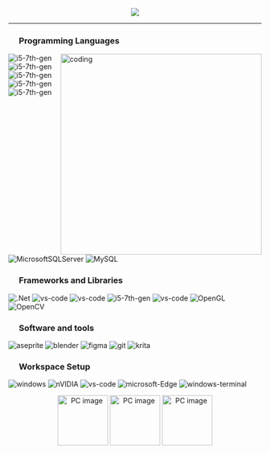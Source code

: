 <p align="center">
  <a href="https://github.com/DenverCoder1/readme-typing-svg"><img src="https://readme-typing-svg.herokuapp.com?lines=Computer+Science+Student;Software+Developer&center=true&width=380&height=45"></a>
</p>

---
### <img src="https://win98icons.alexmeub.com/icons/png/keyboard-5.png" width="17"> Programming Languages
<img align="right" alt="coding" width="400" src= "https://i.pinimg.com/originals/9d/9b/d1/9d9bd13afce1a798d22ecfd9897730ed.gif">

![i5-7th-gen](https://img.shields.io/badge/C%23-239120?style=for-the-badge&logo=c-sharp&logoColor=white)
![i5-7th-gen](https://img.shields.io/badge/C%2B%2B-00599C?style=for-the-badge&logo=c%2B%2B&logoColor=white)
![i5-7th-gen](https://img.shields.io/badge/CSS3-1572B6?style=for-the-badge&logo=css3&logoColor=white)
![i5-7th-gen](https://img.shields.io/badge/HTML5-E34F26?style=for-the-badge&logo=html5&logoColor=white)
![i5-7th-gen](https://img.shields.io/badge/JavaScript-323330?style=for-the-badge&logo=javascript&logoColor=F7DF1E)
![MicrosoftSQLServer](https://img.shields.io/badge/Microsoft%20SQL%20Server-CC2927?style=for-the-badge&logo=microsoft%20sql%20server&logoColor=white)
![MySQL](https://img.shields.io/badge/mysql-%2300f.svg?style=for-the-badge&logo=mysql&logoColor=white)

### <img src="https://win98icons.alexmeub.com/icons/png/defragment-0.png" width="17"> Frameworks and Libraries
![.Net](https://img.shields.io/badge/.NET-5C2D91?style=for-the-badge&logo=.net&logoColor=white)
![vs-code](https://img.shields.io/badge/CMake-064F8C?style=for-the-badge&logo=cmake&logoColor=white)
![vs-code](https://img.shields.io/badge/npm-CB3837?style=for-the-badge&logo=npm&logoColor=white)
![i5-7th-gen](https://img.shields.io/badge/React-20232A?style=for-the-badge&logo=react&logoColor=61DAFB)
![vs-code](https://img.shields.io/badge/Unity-100000?style=for-the-badge&logo=unity&logoColor=white)
![OpenGL](https://img.shields.io/badge/OpenGL-%23FFFFFF.svg?style=for-the-badge&logo=opengl)
![OpenCV](https://img.shields.io/badge/OpenCV-27338e?style=for-the-badge&logo=OpenCV&logoColor=white)

### <img src="https://win98icons.alexmeub.com/icons/png/tools_gear-0.png" width="17"> Software and tools
![aseprite](https://img.shields.io/badge/Aseprite-FFFFFF?style=for-the-badge&logo=Aseprite&logoColor=#7D929E)
![blender](https://img.shields.io/badge/blender-%23F5792A.svg?style=for-the-badge&logo=blender&logoColor=white)
![figma](https://img.shields.io/badge/Figma-F24E1E?style=for-the-badge&logo=figma&logoColor=white)
![git](https://img.shields.io/badge/GIT-E44C30?style=for-the-badge&logo=git&logoColor=white)
![krita](https://img.shields.io/badge/Krita-203759?style=for-the-badge&logo=krita&logoColor=EEF37B)
<!---
![powershell](https://img.shields.io/badge/powershell-5391FE?style=for-the-badge&logo=powershell&logoColor=white)
![windows-terminal](https://img.shields.io/badge/windows%20terminal-4D4D4D?style=for-the-badge&logo=windows%20terminal&logoColor=white)
-->

### <img src="https://win98icons.alexmeub.com/icons/png/computer_explorer_cool-0.png" width="17"> Workspace Setup
![windows](https://img.shields.io/badge/Windows_11-0078D6?style=for-the-badge&logo=windows&logoColor=white)
![nVIDIA](https://img.shields.io/badge/nVIDIA-%2376B900.svg?style=for-the-badge&logo=nVIDIA&logoColor=white)
![vs-code](https://img.shields.io/badge/VS_Code-007ACC?style=for-the-badge&logo=Visual-Studio-Code&logoColor=white)
![microsoft-Edge](https://img.shields.io/badge/Microsoft_Edge-0078D7?style=for-the-badge&logo=Microsoft-edge&logoColor=white)
![windows-terminal](https://img.shields.io/badge/windows%20terminal-4D4D4D?style=for-the-badge&logo=windows%20terminal&logoColor=white)

<div align="center">
<img alt="PC image" width="100" src= "https://www.adity.cl/blog/wp-content/uploads/2016/10/giphy-2-1.gif">  
 <img alt="PC image" width="100" src= "https://www.adity.cl/blog/wp-content/uploads/2016/10/giphy-2-1.gif">
 <img alt="PC image" width="100" src= "https://www.adity.cl/blog/wp-content/uploads/2016/10/giphy-2-1.gif">  
 </div>
<!---
---
![Top Langs](https://github-readme-stats.vercel.app/api/top-langs/?username=35P10&hide_progress=false&theme=tokyonight)
-->

